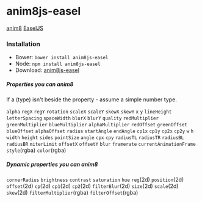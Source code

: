 # anim8js-easel

[anim8](https://github.com/ClickerMonkey/anim8js) [EaselJS](http://www.createjs.com/easeljs)

### Installation

- Bower: `bower install anim8js-easel`
- Node: `npm install anim8js-easel`
- Download: [anim8js-easel](https://raw.githubusercontent.com/ClickerMonkey/anim8js-easel/master/build/anim8js-easel.js)

##### Properties you can anim8

If a (type) isn't beside the property - assume a simple number type.

`alpha` `regX` `regY` `rotation` `scaleX` `scaleY` `skewX` `skewY` `x` `y`
`lineHeight` `letterSpacing` `spaceWidth` `blurX` `blurY` `quality`
`redMultiplier` `greenMultiplier` `blueMultiplier` `alphaMultiplier` `redOffset`
`greenOffset` `blueOffset` `alphaOffset` `radius` `startAngle` `endAngle` `cp1x`
`cp1y` `cp2x` `cp2y` `w` `h` `width` `height` `sides` `pointSize` `angle` `cpx`
`cpy` `radiusTL` `radiusTR` `radiusBL` `radiusBR` `miterLimit` `offsetX`
`offsetY` `blur` `framerate` `currentAnimationFrame` `style`(rgba) `color`(rgba)

##### Dynamic properties you can anim8

 `cornerRadius` `brightness` `contrast` `saturation` `hue` `reg`(2d)
 `position`(2d) `offset`(2d) `cp`(2d) `cp1`(2d) `cp2`(2d) `filterBlur`(2d)
 `size`(2d) `scale`(2d) `skew`(2d) `filterMultiplier`(rgba) `filterOffset`(rgba)
